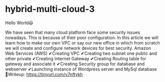 # hybrid-multi-cloud-3
Hello World😃

We have seen that many cloud platform face some security issues nowadays. This is because of their poor configuration. In this article we will learn how to make our own VPC or say our new office in which from scratch we will create and configure network devices for best security.
Amazon Web Services (AWS)
✔Creating VPC
✔Creating two subnet one public and other private
✔Creating Internet Gateway
✔Creating Routing table for gateway and associate it
✔Creating Security group for database and webserver
✔Launching instance of Wordpress server and MySql database
🎫Writeup: https://tinyurl.com/y7nftykh
